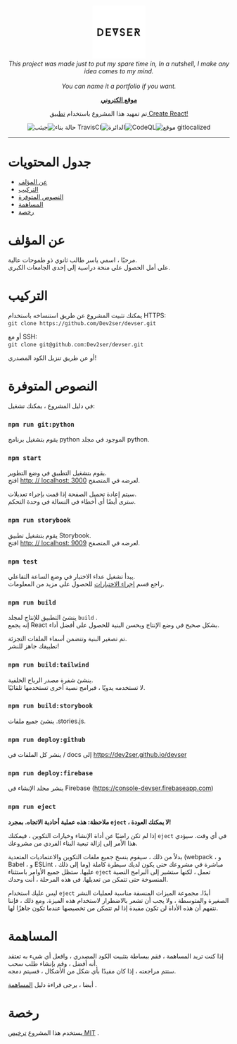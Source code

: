 <p align="center">   <img src="src/assets/images/devser.png" alt="devser logo" width="120px" height="120px">   <br>   <i>This project was made just to put my spare time in, In a nutshell, I make any idea comes to my mind.<br>     <br> You can name it a portfolio if you want.</i>   <br> </p>

<p align="center">
  <a href="https://console-devser.firebaseapp.com"><strong>موقع الكتروني</strong></a>
  <br>
</p>

<p align="center">تم تمهيد هذا المشروع باستخدام <a href="https://github.com/facebook/create-react-app">تطبيق Create React!</a><br></p>

<p align="center"><a href="https://img.shields.io/github/license/Dev2ser/devser"></a><img src="https://img.shields.io/github/license/Dev2ser/devser" alt="جيثب"><a href="https://travis-ci.com/Dev2ser/devser"></a><img src="https://travis-ci.com/Dev2ser/devser.svg?branch=master" alt="حالة بناء TravisCI"><a href="https://app.circleci.com/pipelines/github/Dev2ser/devser"></a><img src="https://img.shields.io/circleci/build/github/Dev2ser/devser?label=circleci" alt="الدائرة"><a href="https://github.com/Dev2ser/devser/actions?query=workflow%3ACodeQL"></a><img src="https://github.com/Dev2ser/devser/workflows/CodeQL/badge.svg" alt="CodeQL"><a href="https://gitlocalize.com/repo/5485/whole_project?utm_source=badge"></a><img src="https://gitlocalize.com/repo/5485/whole_project/badge.svg" alt="موقع gitlocalized"></p>

<hr>

# جدول المحتويات

- [عن المؤلف](#about-the-author)
- [التركيب](#installation)
- [النصوص المتوفرة](#available-scripts)
- [المساهمة](#contributing)
- [رخصة](#license)

# عن المؤلف

مرحبًا ، اسمي ياسر طالب ثانوي ذو طموحات عالية.<br> على أمل الحصول على منحة دراسية إلى إحدى الجامعات الكبرى.

# التركيب

يمكنك تثبيت المشروع عن طريق استنساخه باستخدام HTTPS:<br> `git clone https://github.com/Dev2ser/devser.git`

أو مع SSH:<br> `git clone git@github.com:Dev2ser/devser.git`

أو عن طريق تنزيل الكود المصدري!

# النصوص المتوفرة

في دليل المشروع ، يمكنك تشغيل:

### `npm run git:python`

يقوم بتشغيل برنامج python الموجود في مجلد python.

### `npm start`

يقوم بتشغيل التطبيق في وضع التطوير.<br> افتح [http: // localhost: 3000](http://localhost:3000) لعرضه في المتصفح.

سيتم إعادة تحميل الصفحة إذا قمت بإجراء تعديلات.<br> سترى أيضًا أي أخطاء في النسالة في وحدة التحكم.

### `npm run storybook`

يقوم بتشغيل تطبيق Storybook.<br> افتح [http: // localhost: 9009](http://localhost:9009) لعرضه في المتصفح.

### `npm test`

يبدأ تشغيل عداء الاختبار في وضع الساعة التفاعلي.<br> راجع قسم [إجراء الاختبارات](https://facebook.github.io/create-react-app/docs/running-tests) للحصول على مزيد من المعلومات.

### `npm run build`

ينشئ التطبيق للإنتاج لمجلد `build` .<br> إنه يجمع React بشكل صحيح في وضع الإنتاج ويحسن البنية للحصول على أفضل أداء.

تم تصغير البنية وتتضمن أسماء الملفات التجزئة.<br> تطبيقك جاهز للنشر!

### `npm run build:tailwind`

ينشئ شفرة مصدر الرياح الخلفية.<br> لا تستخدمه يدويًا ، فبرامج نصية أخرى تستخدمها تلقائيًا.

### `npm run build:storybook`

ينشئ جميع ملفات .stories.js.

### `npm run deploy:github`

ينشر كل الملفات في / docs إلى https://dev2ser.github.io/devser

### `npm run deploy:firebase`

ينشر مجلد الإنشاء في Firebase (https://console-devser.firebaseapp.com)

### `npm run eject`

**ملاحظة: هذه عملية أحادية الاتجاه. بمجرد `eject` ، لا يمكنك العودة!**

إذا لم تكن راضيًا عن أداة الإنشاء وخيارات التكوين ، فيمكنك `eject` في أي وقت. سيؤدي هذا الأمر إلى إزالة تبعية البناء الفردي من مشروعك.

بدلاً من ذلك ، سيقوم بنسخ جميع ملفات التكوين والاعتماديات المتعدية (webpack ، و Babel ، و ESLint ، وما إلى ذلك) مباشرة في مشروعك حتى يكون لديك سيطرة كاملة عليها. ستظل جميع الأوامر باستثناء `eject` تعمل ، لكنها ستشير إلى البرامج النصية المنسوخة حتى تتمكن من تعديلها. في هذه المرحلة ، أنت وحدك.

ليس عليك استخدام `eject` أبدًا. مجموعة الميزات المنسقة مناسبة لعمليات النشر الصغيرة والمتوسطة ، ولا يجب أن تشعر بالاضطرار لاستخدام هذه الميزة. ومع ذلك ، فإننا نتفهم أن هذه الأداة لن تكون مفيدة إذا لم تتمكن من تخصيصها عندما تكون جاهزًا لها.

# المساهمة

إذا كنت تريد المساهمة ، فقم ببساطة بتثبيت الكود المصدري ، وافعل أي شيء به تعتقد أنه أفضل ، وقم بإنشاء طلب سحب.<br> ستتم مراجعته ، إذا كان مفيدًا بأي شكل من الأشكال ، فسيتم دمجه.

أيضا ، يرجى قراءة دليل [المساهمة](https://github.com/Dev2ser/devser/blob/master/CONTRIBUTING.md) .

# رخصة

يستخدم هذا المشروع [ترخيص MIT](https://opensource.org/licenses/MIT) .
